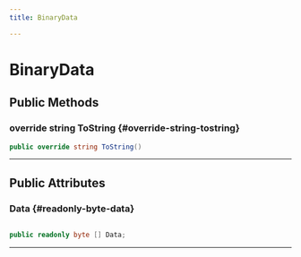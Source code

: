 ```yaml
---
title: BinaryData

---
```


# BinaryData










## Public Methods

### override string ToString {#override-string-tostring}

```csharp
public override string ToString()
```






-----------

## Public Attributes

### Data {#readonly-byte-data}

```csharp

public readonly byte [] Data;

```






-----------


